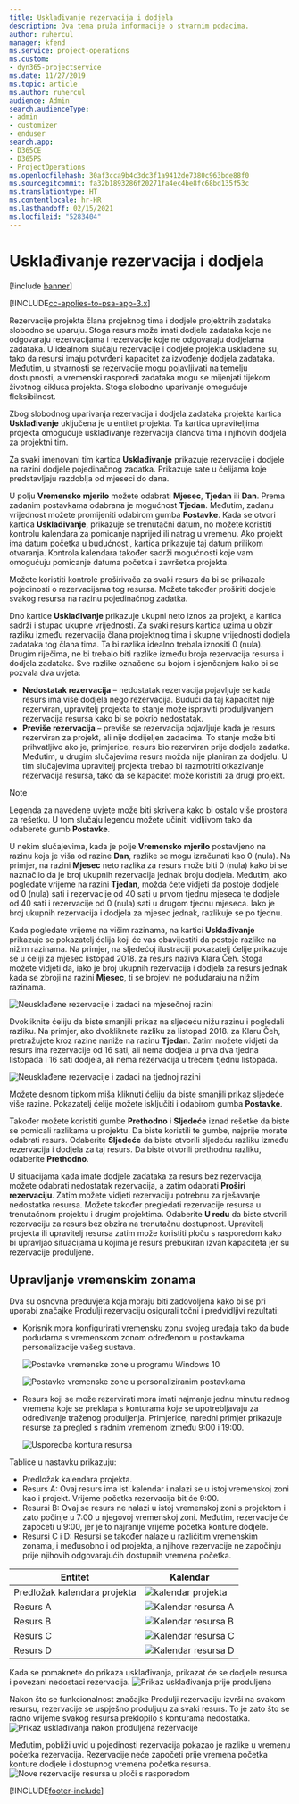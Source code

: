 ```yaml
---
title: Usklađivanje rezervacija i dodjela
description: Ova tema pruža informacije o stvarnim podacima.
author: ruhercul
manager: kfend
ms.service: project-operations
ms.custom:
- dyn365-projectservice
ms.date: 11/27/2019
ms.topic: article
ms.author: ruhercul
audience: Admin
search.audienceType:
- admin
- customizer
- enduser
search.app:
- D365CE
- D365PS
- ProjectOperations
ms.openlocfilehash: 30af3cca9b4c3dc3f1a9412de7380c963bde88f0
ms.sourcegitcommit: fa32b1893286f20271fa4ec4be8fc68bd135f53c
ms.translationtype: HT
ms.contentlocale: hr-HR
ms.lasthandoff: 02/15/2021
ms.locfileid: "5283404"
---
```

# <a name="reconcile-bookings-and-assignments"></a>Usklađivanje rezervacija i dodjela

[!include [banner](../includes/psa-now-project-operations.md)]

[!INCLUDE[cc-applies-to-psa-app-3.x](../includes/cc-applies-to-psa-app-3x.md)]

Rezervacije projekta člana projeknog tima i dodjele projektnih zadataka slobodno se uparuju. Stoga resurs može imati dodjele zadataka koje ne odgovaraju rezervacijama i rezervacije koje ne odgovaraju dodjelama zadataka. U idealnom slučaju rezervacije i dodjele projekta usklađene su, tako da resursi imaju potvrđeni kapacitet za izvođenje dodjela zadataka. Međutim, u stvarnosti se rezervacije mogu pojavljivati na temelju dostupnosti, a vremenski rasporedi zadataka mogu se mijenjati tijekom životnog ciklusa projekta. Stoga slobodno uparivanje omogućuje fleksibilnost.

Zbog slobodnog uparivanja rezervacija i dodjela zadataka projekta kartica **Usklađivanje** uključena je u entitet projekta. Ta kartica upraviteljima projekta omogućuje usklađivanje rezervacija članova tima i njihovih dodjela za projektni tim.

Za svaki imenovani tim kartica **Usklađivanje** prikazuje rezervacije i dodjele na razini dodjele pojedinačnog zadatka. Prikazuje sate u ćelijama koje predstavljaju razdoblja od mjeseci do dana.

U polju **Vremensko mjerilo** možete odabrati **Mjesec**, **Tjedan** ili **Dan**. Prema zadanim postavkama odabrana je mogućnost **Tjedan**. Međutim, zadanu vrijednost možete promijeniti odabirom gumba **Postavke**. Kada se otvori kartica **Usklađivanje**, prikazuje se trenutačni datum, no možete koristiti kontrolu kalendara za pomicanje naprijed ili natrag u vremenu. Ako projekt ima datum početka u budućnosti, kartica prikazuje taj datum prilikom otvaranja. Kontrola kalendara također sadrži mogućnosti koje vam omogućuju pomicanje datuma početka i završetka projekta.

Možete koristiti kontrole proširivača za svaki resurs da bi se prikazale pojedinosti o rezervacijama tog resursa. Možete također proširiti dodjele svakog resursa na razinu pojedinačnog zadatka.

Dno kartice **Usklađivanje** prikazuje ukupni neto iznos za projekt, a kartica sadrži i stupac ukupne vrijednosti. Za svaki resurs kartica uzima u obzir razliku između rezervacija člana projektnog tima i skupne vrijednosti dodjela zadataka tog člana tima. Ta bi razlika idealno trebala iznositi 0 (nula). Drugim riječima, ne bi trebalo biti razlike između broja rezervacija resursa i dodjela zadataka. Sve razlike označene su bojom i sjenčanjem kako bi se pozvala dva uvjeta:

- **Nedostatak rezervacija** – nedostatak rezervacija pojavljuje se kada resurs ima više dodjela nego rezervacija. Budući da taj kapacitet nije rezerviran, upravitelj projekta to stanje može ispraviti produljivanjem rezervacija resursa kako bi se pokrio nedostatak.
- **Previše rezervacija** – previše se rezervacija pojavljuje kada je resurs rezerviran za projekt, ali nije dodijeljen zadacima. To stanje može biti prihvatljivo ako je, primjerice, resurs bio rezerviran prije dodjele zadatka. Međutim, u drugim slučajevima resurs možda nije planiran za dodjelu. U tim slučajevima upravitelj projekta trebao bi razmotriti otkazivanje rezervacija resursa, tako da se kapacitet može koristiti za drugi projekt.

> [!NOTE]
> Legenda za navedene uvjete može biti skrivena kako bi ostalo više prostora za rešetku. U tom slučaju legendu možete učiniti vidljivom tako da odaberete gumb **Postavke**.

U nekim slučajevima, kada je polje **Vremensko mjerilo** postavljeno na razinu koja je viša od razine **Dan**, razlike se mogu izračunati kao 0 (nula). Na primjer, na razini **Mjesec** neto razlika za resurs može biti 0 (nula) kako bi se naznačilo da je broj ukupnih rezervacija jednak broju dodjela. Međutim, ako pogledate vrijeme na razini **Tjedan**, možda ćete vidjeti da postoje dodjele od 0 (nula) sati i rezervacije od 40 sati u prvom tjednu mjeseca te dodjele od 40 sati i rezervacije od 0 (nula) sati u drugom tjednu mjeseca. Iako je broj ukupnih rezervacija i dodjela za mjesec jednak, razlikuje se po tjednu.

Kada pogledate vrijeme na višim razinama, na kartici **Usklađivanje** prikazuje se pokazatelj ćelija koji će vas obavijestiti da postoje razlike na nižim razinama. Na primjer, na sljedećoj ilustraciji pokazatelj ćelije prikazuje se u ćeliji za mjesec listopad 2018. za resurs naziva Klara Čeh. Stoga možete vidjeti da, iako je broj ukupnih rezervacija i dodjela za resurs jednak kada se zbroji na razini **Mjesec**, ti se brojevi ne podudaraju na nižim razinama.

![Neusklađene rezervacije i zadaci na mjesečnoj razini](media/reconcile-assignments-01.JPG)

Dvokliknite ćeliju da biste smanjili prikaz na sljedeću nižu razinu i pogledali razliku. Na primjer, ako dvokliknete razliku za listopad 2018. za Klaru Čeh, pretražujete kroz razine naniže na razinu **Tjedan**. Zatim možete vidjeti da resurs ima rezervacije od 16 sati, ali nema dodjela u prva dva tjedna listopada i 16 sati dodjela, ali nema rezervacija u trećem tjednu listopada.

![Neusklađene rezervacije i zadaci na tjednoj razini](media/reconcile-assignments-02.JPG)

Možete desnom tipkom miša kliknuti ćeliju da biste smanjili prikaz sljedeće više razine. Pokazatelj ćelije možete isključiti i odabirom gumba **Postavke**. 

Također možete koristiti gumbe **Prethodno** i **Sljedeće** iznad rešetke da biste se pomicali razlikama u projektu. Da biste koristili te gumbe, najprije morate odabrati resurs. Odaberite **Sljedeće** da biste otvorili sljedeću razliku između rezervacija i dodjela za taj resurs. Da biste otvorili prethodnu razliku, odaberite **Prethodno**.

U situacijama kada imate dodjele zadataka za resurs bez rezervacija, možete odabrati nedostatak rezervacija, a zatim odabrati **Proširi rezervaciju**. Zatim možete vidjeti rezervaciju potrebnu za rješavanje nedostatka resursa. Možete također pregledati rezervacije resursa u trenutačnom projektu i drugim projektima. Odaberite **U redu** da biste stvorili rezervaciju za resurs bez obzira na trenutačnu dostupnost. Upravitelj projekta ili upravitelj resursa zatim može koristiti ploču s rasporedom kako bi upravljao situacijama u kojima je resurs prebukiran izvan kapaciteta jer su rezervacije produljene.

## <a name="managing-with-time-zones"></a>Upravljanje vremenskim zonama
Dva su osnovna preduvjeta koja moraju biti zadovoljena kako bi se pri uporabi značajke Produlji rezervaciju osigurali točni i predvidljivi rezultati:  

- Korisnik mora konfigurirati vremensku zonu svojeg uređaja tako da bude podudarna s vremenskom zonom određenom u postavkama personalizacije vašeg sustava.
 
  ![Postavke vremenske zone u programu Windows 10](media/reconcile-assignments-03.png)

  ![Postavke vremenske zone u personaliziranim postavkama](media/reconcile-assignments-04.png)
 
- Resurs koji se može rezervirati mora imati najmanje jednu minutu radnog vremena koje se preklapa s konturama koje se upotrebljavaju za određivanje traženog produljenja. Primjerice, naredni primjer prikazuje resurse za pregled s radnim vremenom između 9:00 i 19:00. 

  ![Usporedba kontura resursa](media/reconcile-assignments-05.png)

Tablice u nastavku prikazuju:

- Predložak kalendara projekta.
- Resurs A: Ovaj resurs ima isti kalendar i nalazi se u istoj vremenskoj zoni kao i projekt. Vrijeme početka rezervacija bit će 9:00.
- Resursi B: Ovaj se resurs ne nalazi u istoj vremenskoj zoni s projektom i zato počinje u 7:00 u njegovoj vremenskoj zoni. Međutim, rezervacije će započeti u 9:00, jer je to najranije vrijeme početka konture dodjele.
- Resursi C i D: Resursi se također nalaze u različitim vremenskim zonama, i međusobno i od projekta, a njihove rezervacije ne započinju prije njihovih odgovarajućih dostupnih vremena početka.

|Entitet  |Kalendar  |
|-|-|
|Predložak kalendara projekta   | ![kalendar projekta](media/reconcile-assignments-06.png) |
|Resurs A  | ![Kalendar resursa A](media/reconcile-assignments-06.png) |
|Resurs B  |  ![Kalendar resursa B](media/reconcile-assignments-07.png) |
|Resurs C  |  ![Kalendar resursa C](media/reconcile-assignments-08.png) |
|Resurs D  | ![Kalendar resursa D](media/reconcile-assignments-09.png)  |
 
Kada se pomaknete do prikaza usklađivanja, prikazat će se dodjele resursa i povezani nedostaci rezervacija.
 ![Prikaz usklađivanja prije produljena](media/reconcile-assignments-10.png)

Nakon što se funkcionalnost značajke Produlji rezervaciju izvrši na svakom resursu, rezervacije se uspješno produljuju za svaki resurs. To je zato što se radno vrijeme svakog resursa preklopilo s konturama nedostatka.
 ![Prikaz usklađivanja nakon produljena rezervacije](media/reconcile-assignments-11.png) 

Međutim, pobliži uvid u pojedinosti rezervacija pokazao je razlike u vremenu početka rezervacija. Rezervacije neće započeti prije vremena početka konture dodjele i dostupnog vremena početka resursa.
 ![Nove rezervacije resursa u ploči s rasporedom](media/reconcile-assignments-12.png)


[!INCLUDE[footer-include](../includes/footer-banner.md)]